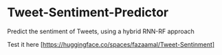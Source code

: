 # Tweet-Sentiment-Predictor
Predict the sentiment of Tweets, using a hybrid RNN-RF approach

Test it here [https://huggingface.co/spaces/fazaamal/Tweet-Sentinment]
